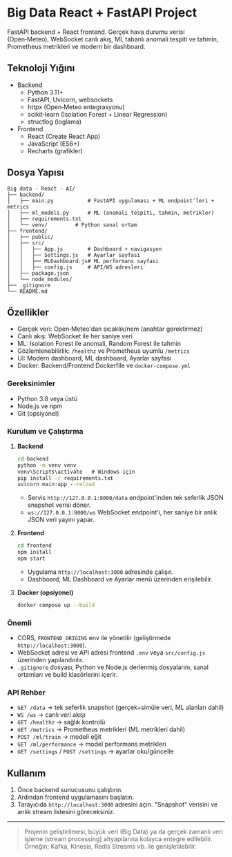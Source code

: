 # Big Data React + FastAPI Project

FastAPI backend + React frontend. Gerçek hava durumu verisi (Open‑Meteo), WebSocket canlı akış, ML tabanlı anomali tespiti ve tahmin, Prometheus metrikleri ve modern bir dashboard.

## Teknoloji Yığını

- Backend
  - Python 3.11+
  - FastAPI, Uvicorn, websockets
  - httpx (Open‑Meteo entegrasyonu)
  - scikit‑learn (Isolation Forest + Linear Regression)
  - structlog (loglama)
- Frontend
  - React (Create React App)
  - JavaScript (ES6+)
  - Recharts (grafikler)

## Dosya Yapısı

```text
Big data - React - AI/
├── backend/
│   ├── main.py           # FastAPI uygulaması + ML endpoint'leri + metrics
│   ├── ml_models.py      # ML (anomali tespiti, tahmin, metrikler)
│   ├── requirements.txt
│   └── venv/         # Python sanal ortam
├── frontend/
│   ├── public/
│   ├── src/
│   │   ├── App.js        # Dashboard + navigasyon
│   │   ├── Settings.js   # Ayarlar sayfası
│   │   ├── MLDashboard.js# ML performans sayfası
│   │   ├── config.js     # API/WS adresleri
│   ├── package.json
│   └── node_modules/
├── .gitignore
└── README.md
```

## Özellikler

- Gerçek veri: Open‑Meteo'dan sıcaklık/nem (anahtar gerektirmez)
- Canlı akış: WebSocket ile her saniye veri
- ML: Isolation Forest ile anomali, Random Forest ile tahmin
- Gözlemlenebilirlik: `/healthz` ve Prometheus uyumlu `/metrics`
- UI: Modern dashboard, ML dashboard, Ayarlar sayfası
- Docker: Backend/Frontend Dockerfile ve `docker-compose.yml`

### Gereksinimler

- Python 3.8 veya üstü
- Node.js ve npm
- Git (opsiyonel)

### Kurulum ve Çalıştırma

1. **Backend**

   ```cmd
   cd backend
   python -m venv venv
   venv\Scripts\activate   # Windows için
   pip install -r requirements.txt
   uvicorn main:app --reload
   ```

   - Servis `http://127.0.0.1:8000/data` endpoint'inden tek seferlik JSON snapshot verisi döner.
   - `ws://127.0.0.1:8000/ws` WebSocket endpoint'i, her saniye bir anlık JSON veri yayını yapar.

2. **Frontend**

   ```cmd
   cd frontend
   npm install
   npm start
   ```

   - Uygulama `http://localhost:3000` adresinde çalışır.
   - Dashboard, ML Dashboard ve Ayarlar menü üzerinden erişilebilir.

3. **Docker (opsiyonel)**

   ```bash
   docker compose up --build
   ```

### Önemli

- CORS, `FRONTEND_ORIGINS` env ile yönetilir (geliştirmede `http://localhost:3000`).
- WebSocket adresi ve API adresi frontend `.env` veya `src/config.js` üzerinden yapılandırılır.
- `.gitignore` dosyası, Python ve Node.js derlenmiş dosyalarını, sanal ortamları ve build klasörlerini içerir.

### API Rehber

- `GET /data` → tek seferlik snapshot (gerçek+simüle veri, ML alanları dahil)
- `WS /ws` → canlı veri akışı
- `GET /healthz` → sağlık kontrolü
- `GET /metrics` → Prometheus metrikleri (ML metrikleri dahil)
- `POST /ml/train` → modeli eğit
- `GET /ml/performance` → model performans metrikleri
- `GET /settings` / `POST /settings` → ayarlar oku/güncelle

## Kullanım

1. Önce backend sunucusunu çalıştırın.
2. Ardından frontend uygulamasını başlatın.
3. Tarayıcıda `http://localhost:3000` adresini açın. "Snapshot" verisini ve anlık stream listesini göreceksiniz.

---

> Projenin geliştirilmesi, büyük veri (Big Data) ya da gerçek zamanlı veri işleme (stream processing) altyapılarına kolayca entegre edilebilir. Örneğin; Kafka, Kinesis, Redis Streams vb. ile genişletilebilir.
